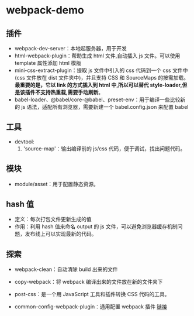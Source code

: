 # webpack-demo

## 插件

- webpack-dev-server：本地起服务器，用于开发
- html-webpack-plugin：帮助生成 html 文件,自动插入 js 文件。可以使用 template 属性添加 html 模版
- mini-css-extract-plugin：提取 js 文件中引入的 css 代码到一个 css 文件中(css 文件放在 dist 文件夹中)，并且支持 CSS 和 SourceMaps 的按需加载。**最重要的是，它以 link 的方式插入到 html 中,所以可以替代 style-loader,但是该插件不支持热重载,需要手动刷新**。
- babel-loader、@babel/core-@babel、preset-env：用于编译一些比较新的 js 语法，适配所有浏览器，需要新建一个 babel.config.json 来配置 babel

## 工具

- devtool:
  1. 'source-map'：输出编译前的 js/css 代码，便于调试，找出问题代码。

## 模块

- module/asset：用于配置静态资源。

## hash 值

- 定义：每次打包文件更新生成的值
- 作用：利用 hash 值来命名 output 的 js 文件，可以避免浏览器缓存机制问题，发布线上可以实现最新的代码。

## 探索

- webpack-clean：自动清除 build 出来的文件

- copy-webpack：将 webpack 编译出来的文件放在新的文件夹下

- post-css：是一个用 JavaScript 工具和插件转换 CSS 代码的工具。

- common-config-webpack-plugin：通用配置 webpack 插件 [链接](https://github.com/merkle-open/webpack-config-plugins/blob/master/README.md#zero-config-webpack-dev-server-example)
